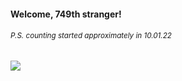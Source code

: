 #### Welcome, 749th stranger!

###### <sup>P.S. counting started approximately in 10.01.22</sup>

<img src="https://kraftwerk28.pp.ua/vcnt.png"></img>
